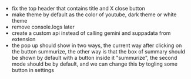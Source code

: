 - fix the top header that contains title and X close button
- make theme by default as the color of youtube, dark theme or white theme
- remove console.logs later
- create a custom api instead of calling gemini and suppadata from extension
- the pop up should show in two ways, the current way after clicking on the button summurize, the other way is that the box of summary should be shown by default with a button inside it "summurize", the second mode should be by default, and we can change this by togling some button in settings